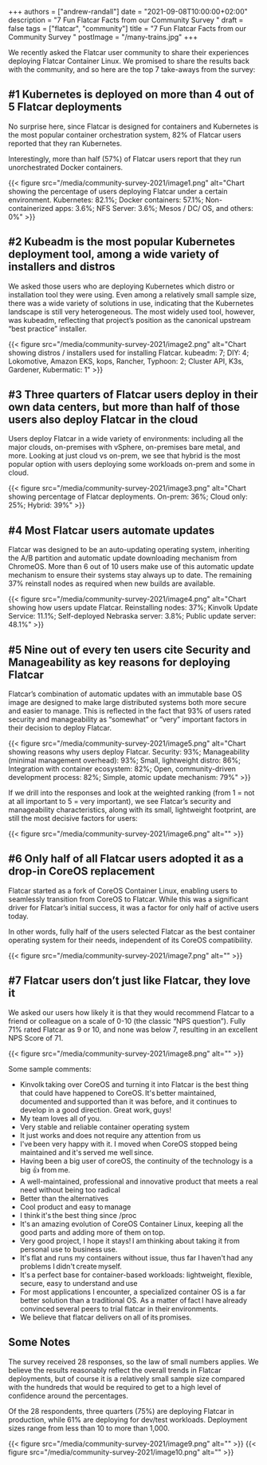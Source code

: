+++
authors = ["andrew-randall"]
date = "2021-09-08T10:00:00+02:00"
description = "7 Fun Flatcar Facts from our Community Survey "
draft = false
tags = ["flatcar", "community"]
title = "7 Fun Flatcar Facts from our Community Survey "
postImage = "/many-trains.jpg"
+++

We recently asked the Flatcar user community to share their experiences deploying Flatcar Container Linux. We promised to share the results back with the community, and so here are the top 7 take-aways from the survey:

## #1 Kubernetes is deployed on more than 4 out of 5 Flatcar deployments

No surprise here, since Flatcar is designed for containers and Kubernetes is the most popular container orchestration system, 82% of Flatcar users reported that they ran Kubernetes.

Interestingly, more than half (57%) of Flatcar users report that they run unorchestrated Docker containers.

{{< figure src="/media/community-survey-2021/image1.png" alt="Chart showing the percentage of users deploying Flatcar under a certain environment. Kubernetes: 82.1%; Docker containers: 57.1%; Non-containerized apps: 3.6%; NFS Server: 3.6%; Mesos / DC/ OS, and others: 0%" >}}

## #2 Kubeadm is the most popular Kubernetes deployment tool, among a wide variety of installers and distros

We asked those users who are deploying Kubernetes which distro or installation tool they were using. Even among a relatively small sample size, there was a wide variety of solutions in use, indicating that the Kubernetes landscape is still very heterogeneous. The most widely used tool, however, was kubeadm, reflecting that project’s position as the canonical upstream “best practice” installer.

{{< figure src="/media/community-survey-2021/image2.png" alt="Chart showing distros / installers used for installing Flatcar. kubeadm: 7; DIY: 4; Lokomotive, Amazon EKS, kops, Rancher, Typhoon: 2; Cluster API, K3s, Gardener, Kubermatic: 1" >}}

## #3 Three quarters of Flatcar users deploy in their own data centers, but more than half of those users also deploy Flatcar in the cloud

Users deploy Flatcar in a wide variety of environments: including all the major clouds, on-premises with vSphere, on-premises bare metal, and more. Looking at just cloud vs on-prem, we see that hybrid is the most popular option with users deploying some workloads on-prem and some in cloud.

{{< figure src="/media/community-survey-2021/image3.png" alt="Chart showing percentage of Flatcar deployments. On-prem: 36%; Cloud only: 25%; Hybrid: 39%" >}}

## #4 Most Flatcar users automate updates

Flatcar was designed to be an auto-updating operating system, inheriting the A/B partition and automatic update downloading mechanism from ChromeOS. More than 6 out of 10 users make use of this automatic update mechanism to ensure their systems stay always up to date. The remaining 37% reinstall nodes as required when new builds are available.

{{< figure src="/media/community-survey-2021/image4.png" alt="Chart showing how users update Flatcar. Reinstalling nodes: 37%; Kinvolk Update Service: 11.1%; Self-deployed Nebraska server: 3.8%; Public update server: 48.1%" >}}

## #5 Nine out of every ten users cite Security and Manageability as key reasons for deploying Flatcar

Flatcar’s combination of automatic updates with an immutable base OS image are designed to make large distributed systems both more secure and easier to manage. This is reflected in the fact that 93% of users rated security and manageability as “somewhat” or “very” important factors in their decision to deploy Flatcar.

{{< figure src="/media/community-survey-2021/image5.png" alt="Chart showing reasons why users deploy Flatcar. Security: 93%; Manageability (minimal management overhead): 93%; Small, lightweight distro: 86%; Integration with container ecosystem: 82%; Open, community-driven development process: 82%; Simple, atomic update mechanism: 79%" >}}

If we drill into the responses and look at the weighted ranking (from 1 = not at all important to 5 = very important), we see Flatcar’s security and manageability characteristics, along with its small, lightweight footprint, are still the most decisive factors for users:

{{< figure src="/media/community-survey-2021/image6.png" alt="" >}}

## #6 Only half of all Flatcar users adopted it as a drop-in CoreOS replacement

Flatcar started as a fork of CoreOS Container Linux, enabling users to seamlessly transition from CoreOS to Flatcar. While this was a significant driver for Flatcar’s initial success, it was a factor for only half of active users today.

In other words, fully half of the users selected Flatcar as the best container operating system for their needs, independent of its CoreOS compatibility.

{{< figure src="/media/community-survey-2021/image7.png" alt="" >}}

## #7 Flatcar users don’t just like Flatcar, they love it

We asked our users how likely it is that they would recommend Flatcar to a friend or colleague on a scale of 0-10 (the classic “NPS question”). Fully 71% rated Flatcar as 9 or 10, and none was below 7, resulting in an excellent NPS Score of 71.

{{< figure src="/media/community-survey-2021/image8.png" alt="" >}}

Some sample comments:

* Kinvolk taking over CoreOS and turning it into Flatcar is the best thing that could have happened to CoreOS. It's better maintained, documented and supported than it was before, and it continues to develop in a good direction. Great work, guys!​
* My team loves all of you.
* Very stable and reliable container operating system
* It just works and does not require any attention from us
* I've been very happy with it. I moved when CoreOS stopped being maintained and it's served me well since.​
* Having been a big user of coreOS, the continuity of the technology is a big :thumbsup: from me.​
* A well-maintained, professional and innovative product that meets a real need without being too radical​
* Better than the alternatives​
* Cool product and easy to manage​
* I think it's the best thing since /proc​
* It's an amazing evolution of CoreOS Container Linux, keeping all the good parts and adding more of them on top.​
* Very good project, I hope it stays! I am thinking about taking it from personal use to business use.​
* It's flat and runs my containers without issue, thus far I haven't had any problems I didn't create myself.​
* It's a perfect base for container-based workloads: lightweight, flexible, secure, easy to understand and use​
* For most applications I encounter, a specialized container OS is a far better solution than a traditional OS. As a matter of fact I have already convinced several peers to trial flatcar in their environments.​
* We believe that flatcar delivers on all of its promises.​

## Some Notes

The survey received 28 responses, so the law of small numbers applies. We believe the results reasonably reflect the overall trends in Flatcar deployments, but of course it is a relatively small sample size compared with the hundreds that would be required to get to a high level of confidence around the percentages.

Of the 28 respondents, three quarters (75%) are deploying Flatcar in production, while 61% are deploying for dev/test workloads. Deployment sizes range from less than 10 to more than 1,000.

{{< figure src="/media/community-survey-2021/image9.png" alt="" >}}
{{< figure src="/media/community-survey-2021/image10.png" alt="" >}}

